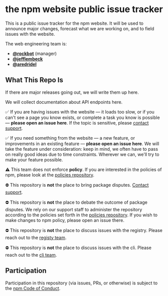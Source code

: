 # the npm website public issue tracker



This is a public issue tracker for the npm website. It will be used
to announce major changes, forecast what we are working on, and to
field issues with the website.

The web engineering team is:

* **[@rockbot](https://github.com/rockbot/)** (manager)
* **[@jefflembeck](https://github.com/jefflembeck/)**
* **[@aredridel](https://github.com/aredridel/)**

## What This Repo Is

If there are major releases going out, we will write them up here.

We will collect documentation about API endpoints here.

:white_check_mark: If you are having issues with the website — it loads
too slow, or if you can't see a page you know exists, or complete a task you know is possible — **please open an
issue here**. If the topic is sensitive, please [contact
support](https://www.npmjs.com/support).

:white_check_mark: If you need something from the website — a new feature, or improvements in an
existing feature — **please open an issue here**. We will take the feature under
consideration: keep in mind, we often have to pass on really good ideas due to
time constraints. Wherever we can, we'll try to make your feature possible.

:warning: This team does not enforce **policy**. If you are interested in the
policies of npm, please look at the [policies
repository](https://github.com/npm/policies).

:no_entry: This repository is **not** the place to bring package disputes.
[Contact support](https://www.npmjs.com/support).

:no_entry: This repository is **not** the place to debate the outcome of
package disputes. We rely on our support staff to administer the repository
according to the policies set forth in the [policies
repository](https://github.com/npm/policies). If you wish to make changes to
npm policy, please open an issue there.

:no_entry: This repository is **not** the place to discuss issues with the registry. Please reach out to the [registy team](https://github.com/npm/registry/).

:no_entry: This repository is **not** the place to discuss issues with the cli. Please reach out to the [cli team](https://github.com/npm/npm/).

## Participation

Participation in this repository (via issues, PRs, or otherwise) is subject
to the [npm Code of Conduct](https://www.npmjs.com/policies/conduct).

